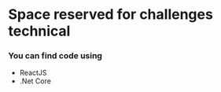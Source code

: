 <h1> Space reserved for challenges technical </h1>

<h3>  You can find code using </h3>
<ul>
  <li> ReactJS </li>
  <li> .Net Core </li>
</ul>
